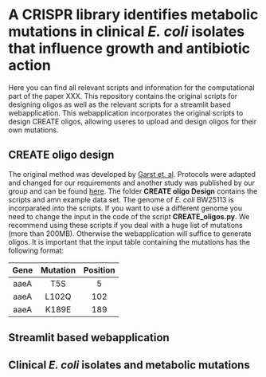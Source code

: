 # A CRISPR library identifies metabolic mutations in clinical *E. coli* isolates that influence growth and antibiotic action

Here you can find all relevant scripts and information for the computational part of the paper XXX.
This repository contains the original scripts for designing oligos as well as the relevant scripts for a streamlit based webapplication.
This webapplication incorporates the original scripts to design CREATE oligos, allowing useres to upload and design oligos for their own mutations.  

## CREATE oligo design
The original method was developed by [Garst et. al](https://www.nature.com/articles/nbt.3718). Protocols were adapted 
and changed for our requirements and another study was published by our group and can be found [here](https://www.embopress.org/doi/full/10.15252/msb.202311596).
The folder **CREATE oligo Design** contains the scripts and amn example data set. The genome
of *E. coli* BW25113 is incorparated into the scripts. If you want to use a different genome you need to change the input in the code of 
the script **CREATE_oligos.py**. We recommend using these scripts if you deal with a huge list of mutations (more than 200MB). Otherwise the webapplication
will suffice to generate oligos. It is important that the input table containing the mutations has the following format: 

| Gene | Mutation | Position |
|:---------:|:--------:|:--------:|
| aaeA      | T5S      | 5        |
| aaeA      | L102Q    | 102      |
| aaeA      | K189E    | 189      |

## Streamlit based webapplication

## Clinical *E. coli* isolates and metabolic mutations